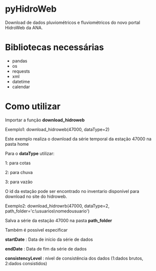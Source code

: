 # pyHidroWeb
Download de dados pluviométricos e fluviométricos do novo portal HidroWeb da ANA.

# Bibliotecas necessárias
- pandas
- os
- requests
- xml
- datetime
- calendar


# Como utilizar
Importar a função **download_hidroweb**

Exemplo1: download_hidroweb(47000, dataType=2)

Este exemplo realiza o download da série temporal da estação 47000 na pasta home

Para o **dataType** utilizar:

1: para cotas

2: para chuva

3: para vazão

O id da estação pode ser encontrado no inventario disponível para download no site do hidroweb.

Exemplo2: download_hidrowrb(47000, dataType=2, path_folder='c:\usuarios\nomedousuario\')

Salva a série da estação 47000 na pasta **path_folder**

Também é possível especificar

**startDate** : Data de início da série de dados

**endDate** : Data de fim da série de dados

**consistencyLevel** : nível de consistência dos dados (1:dados brutos, 2:dados consistidos)
